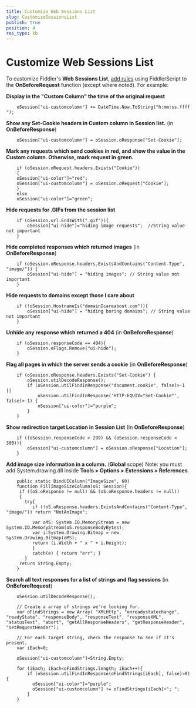 ```yaml
---
title: Customize Web Sessions List
slug: CustomizeSessionsList
publish: true
position: 4
res_type: kb
---
```


Customize Web Sessions List
===========================

To customize Fiddler's **Web Sessions List**, [add rules][1] using FiddlerScript to the **OnBeforeRequest** function (except where noted). For example:



**Display in the "Custom Column" the time of the original request**

		oSession["ui-customcolumn"] += DateTime.Now.ToString("h:mm:ss.ffff ");



**Show any Set-Cookie headers in Custom column in Session list.**
(in **OnBeforeResponse**)

		oSession["ui-customcolumn"] = oSession.oResponse["Set-Cookie"];



**Mark any requests which send cookies in red, and show the value in the Custom column. Otherwise, mark request in green.**

		if (oSession.oRequest.headers.Exists("Cookie")) 
		{
		oSession["ui-color"]="red";
		oSession["ui-customcolumn"] = oSession.oRequest["Cookie"];
		}
		else
		oSession["ui-color"]="green";



**Hide requests for .GIFs from the session list**

		if (oSession.url.EndsWith(".gif")){
			oSession["ui-hide"]="hiding image requests";  //String value not important
		}



**Hide completed responses which returned images**
(in **OnBeforeResponse**)

		if (oSession.oResponse.headers.ExistsAndContains("Content-Type", "image/")) {
			oSession["ui-hide"] = "hiding images"; // String value not important
		}



**Hide requests to domains except those I care about**

		if (!oSession.HostnameIs("domainIcareabout.com")){
			oSession["ui-hide"] = "hiding boring domains"; // String value not important
		}



**Unhide any response which returned a 404**
(in **OnBeforeResponse**)

		if (oSession.responseCode == 404){
			oSession.oFlags.Remove("ui-hide");
		}



**Flag all pages in which the server sends a cookie**
(in **OnBeforeResponse**)

		if (oSession.oResponse.headers.Exists("Set-Cookie") {
		    oSession.utilDecodeResponse();
		    if (oSession.utilFindInResponse("document.cookie", false)>-1 ||
		        oSession.utilFindInResponse('HTTP-EQUIV="Set-Cookie"', false)>-1) {
		        oSession["ui-color"]="purple"; 
		    }
		}



**Show redirection target Location in Session List**
(In **OnBeforeResponse**)

		if ((oSession.responseCode > 299) && (oSession.responseCode < 308)){ 
			oSession["ui-customcolumn"] = oSession.oResponse["Location"];
		}



**Add image size information in a column.**
(**Global** scope)
Note: you must add System.drawing.dll inside **Tools > Options > Extensions > References**.

		public static BindUIColumn("ImageSize", 60)
		function FillImageSizeColumn(oS: Session){
		 if ((oS.oResponse != null) && (oS.oResponse.headers != null))
		 {
		   try{
			  if (!oS.oResponse.headers.ExistsAndContains("Content-Type", "image/")) return "NotAnImage";

			  var oMS: System.IO.MemoryStream = new System.IO.MemoryStream(oS.responseBodyBytes);
			  var i:System.Drawing.Bitmap = new System.Drawing.Bitmap(oMS);
			  return (i.Width + " x " + i.Height);
			  }
			  catch(e) { return "err"; }
		   }
		 return String.Empty;
		}



**Search all text responses for a list of strings and flag sessions**
(in **OnBeforeRequest**)

		oSession.utilDecodeResponse();

		// Create a array of strings we're looking for.
		var oFindStrings = new Array( "XMLHttp", "onreadystatechange", "readyState", "responseBody", "responseText", "responseXML", "statusText", "abort", "getAllResponseHeaders", "getResponseHeader", "setRequestHeader");

		// For each target string, check the response to see if it's present.
		var iEach=0;

		oSession["ui-customcolumn"]=String.Empty;

		for (iEach; iEach<oFindStrings.length; iEach++){
			if (oSession.utilFindInResponse(oFindStrings[iEach], false)>0) { 
			  oSession["ui-color"]="purple"; 
			  oSession["ui-customcolumn"] += oFindStrings[iEach]+"; "; 
			}
		}

[1]: ../../Extend-Fiddler/AddRules
